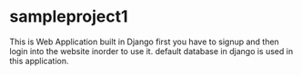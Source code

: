 # sampleproject1

This is Web Application built in Django
first you have to signup and then login into the website inorder to use it.
default database in django is used in this application.
